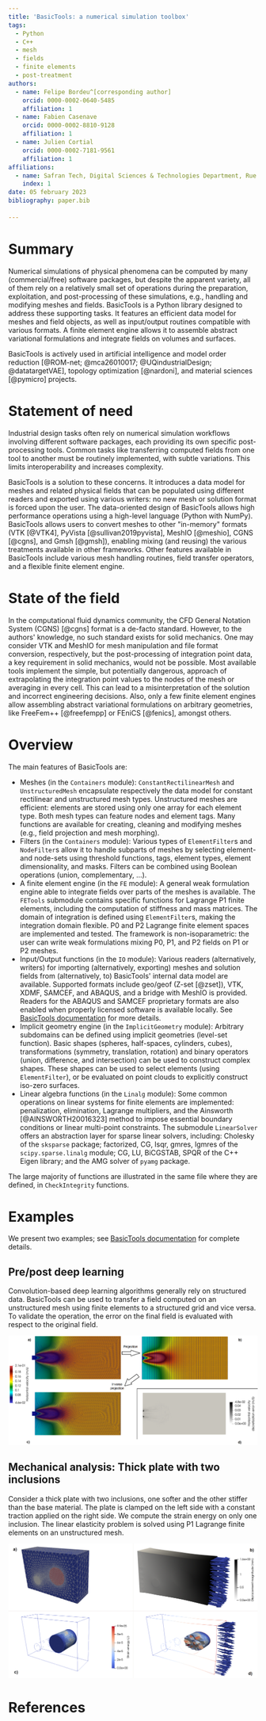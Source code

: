 ```yaml
---
title: 'BasicTools: a numerical simulation toolbox'
tags:
  - Python
  - C++
  - mesh
  - fields
  - finite elements
  - post-treatment
authors:
  - name: Felipe Bordeu^[corresponding author]
    orcid: 0000-0002-0640-5485
    affiliation: 1
  - name: Fabien Casenave
    orcid: 0000-0002-8810-9128
    affiliation: 1
  - name: Julien Cortial
    orcid: 0000-0002-7181-9561
    affiliation: 1
affiliations:
  - name: Safran Tech, Digital Sciences & Technologies Department, Rue des Jeunes Bois, Châteaufort, 78114 Magny-Les-Hameaux, France
    index: 1
date: 05 february 2023
bibliography: paper.bib

---
```


# Summary

Numerical simulations of physical phenomena can be computed by many (commercial/free) software packages, but despite the apparent variety, all of them rely on a relatively small set of operations during the preparation, exploitation, and post-processing of these simulations, e.g., handling and modifying meshes and fields. BasicTools is a Python library designed to address these supporting tasks. It features an efficient data model for meshes and field objects, as well as input/output routines compatible with various formats. A finite element engine allows it to assemble abstract variational formulations and integrate fields on volumes and surfaces.

BasicTools is actively used in artificial intelligence and model order reduction [@ROM-net; @mca26010017; @UQindustrialDesign; @datatargetVAE], topology optimization [@nardoni], and material sciences [@pymicro] projects.

# Statement of need

Industrial design tasks often rely on numerical simulation workflows involving different software packages, each providing its own specific post-processing tools. Common tasks like transferring computed fields from one tool to another must be routinely implemented, with subtle variations. This limits interoperability and increases complexity.

BasicTools is a solution to these concerns. It introduces a data model for meshes and related physical fields that can be populated using different readers and exported using various writers: no new mesh or solution format is forced upon the user. The data-oriented design of BasicTools allows high performance operations using a high-level language (Python with NumPy). BasicTools allows users to convert meshes to other "in-memory" formats (VTK [@VTK4], PyVista [@sullivan2019pyvista], MeshIO [@meshio], CGNS [@cgns], and Gmsh [@gmsh]), enabling mixing (and reusing) the various treatments available in other frameworks.
Other features available in BasicTools include various mesh handling routines, field transfer operators, and a flexible finite element engine.

# State of the field

In the computational fluid dynamics community, the CFD General Notation System (CGNS) [@cgns] format is a de-facto standard. However, to the authors' knowledge, no such standard exists for solid mechanics.
One may consider VTK and MeshIO for mesh manipulation and file format conversion, respectively, but the post-processing of integration point data, a key requirement in solid mechanics, would not be possible. Most available tools implement the simple, but potentially dangerous, approach of extrapolating the integration point values to the nodes of the mesh or averaging in every cell. This can lead to a misinterpretation of the solution and incorrect engineering decisions.
Also, only a few finite element engines allow assembling abstract variational formulations on arbitrary geometries, like FreeFem++ [@freefempp] or FEniCS [@fenics], amongst others.

# Overview

The main features of BasicTools are:

- Meshes (in the `Containers` module):
  `ConstantRectilinearMesh` and `UnstructuredMesh` encapsulate respectively the data model for constant rectilinear and unstructured mesh types. Unstructured meshes are efficient: elements are stored using only one array for each element type. Both mesh types can feature nodes and element tags. Many functions are available for creating, cleaning and modifying meshes (e.g., field projection and mesh morphing).
- Filters (in the `Containers` module):
  Various types of `ElementFilter`s and `NodeFilter`s allow it to handle subparts of meshes by selecting element- and node-sets using threshold functions, tags, element types, element dimensionality, and masks. Filters can be combined using Boolean operations (union, complementary, ...).
- A finite element engine (in the `FE` module):
  A general weak formulation engine able to integrate fields over parts of the meshes is available. The `FETools` submodule contains specific functions for Lagrange P1 finite elements, including the computation of stiffness and mass matrices. The domain of integration is defined using `ElementFilter`s, making the integration domain flexible. P0 and P2 Lagrange finite element spaces are implemented and tested. The framework is non-isoparametric: the user can write weak formulations mixing P0, P1, and P2 fields on P1 or P2 meshes.
- Input/Output functions (in the `IO` module):
  Various readers (alternatively, writers) for importing (alternatively, exporting) meshes and solution fields from (alternatively, to) BasicTools' internal data model are available. Supported formats include geo/geof (Z-set [@zset]), VTK, XDMF, SAMCEF, and ABAQUS, and a bridge with MeshIO is provided. Readers for the ABAQUS and SAMCEF proprietary formats are also enabled when properly licensed software is available locally. See [BasicTools documentation](https://basictools.readthedocs.io/en/latest/_source/BasicTools.IO.html#submodules) for more details.
- Implicit geometry engine (in the `ImplicitGeometry` module):
  Arbitrary subdomains can be defined using implicit geometries (level-set function). Basic shapes (spheres, half-spaces, cylinders, cubes), transformations (symmetry, translation, rotation) and binary operators (union, difference, and intersection) can be used to construct complex shapes. These shapes can be used to select elements (using `ElementFilter`), or be evaluated on point clouds to explicitly construct iso-zero surfaces.
- Linear algebra functions (in the `Linalg` module):
  Some common operations on linear systems for finite elements are implemented: penalization, elimination, Lagrange multipliers, and the Ainsworth [@AINSWORTH20016323] method to impose essential boundary conditions or linear multi-point constraints. The submodule `LinearSolver` offers an abstraction layer for sparse linear solvers, including: Cholesky of the `sksparse` package; factorized, CG, lsqr, gmres, lgmres of the `scipy.sparse.linalg` module; CG, LU, BiCGSTAB, SPQR of the C++ Eigen library; and the AMG solver of `pyamg` package.

The large majority of functions are illustrated in the same file where they are defined, in `CheckIntegrity` functions.

# Examples

We present two examples; see [BasicTools documentation](https://basictools.readthedocs.io/en/latest/Examples.html) for complete details.

## Pre/post deep learning

Convolution-based deep learning algorithms generally rely on structured data. BasicTools can be used to transfer a field computed on an unstructured mesh using finite elements to a structured grid and vice versa. To validate the operation, the error on the final field is evaluated with respect to the original field.

![Deep learning workflow coupled to finite element simulator a) Initial field on unstructured mesh, b) transferred field into regular grid (projection step), c) inverse projection into original unstructured mesh, d) projection error on unstructured mesh.\label{fig:DeepLearningPrepost}](DeepLearningPrepost.png)

## Mechanical analysis: Thick plate with two inclusions

Consider a thick plate with two inclusions, one softer and the other stiffer than the base material. The plate is clamped on the left side with a constant traction applied on the right side. We compute the strain energy on only one inclusion. The linear elasticity problem is solved using P1 Lagrange finite elements on an unstructured mesh.

![Analysis of a mechanical thick plate with two inclusions a) illustration of the mesh with highlighting of the two inclusions, b) magnitude of the displacement solution on the deformed mesh (with applied traction illustrated), c) strain energy in the large inclusion, d) cutaway view of the strain energy in the large inclusion (with applied traction illustrated).\label{fig:TwoInclusions}](TwoInclusions_img1.png)

# References
